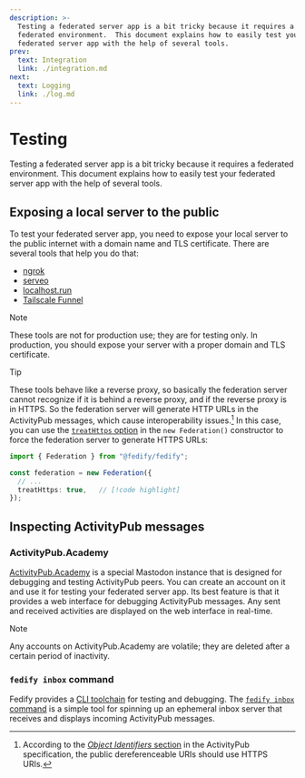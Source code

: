 ```yaml
---
description: >-
  Testing a federated server app is a bit tricky because it requires a
  federated environment.  This document explains how to easily test your
  federated server app with the help of several tools.
prev:
  text: Integration
  link: ./integration.md
next:
  text: Logging
  link: ./log.md
---
```


Testing
=======

Testing a federated server app is a bit tricky because it requires a federated
environment.  This document explains how to easily test your federated server
app with the help of several tools.


Exposing a local server to the public
-------------------------------------

To test your federated server app, you need to expose your local server to the
public internet with a domain name and TLS certificate.  There are several tools
that help you do that:

 -  [ngrok](https://ngrok.com/)
 -  [serveo](https://serveo.net/)
 -  [localhost.run](https://localhost.run/)
 -  [Tailscale Funnel](https://tailscale.com/kb/1223/funnel)

> [!NOTE]
> These tools are not for production use; they are for testing only.
> In production, you should expose your server with a proper domain and TLS
> certificate.

> [!TIP]
> These tools behave like a reverse proxy, so basically the federation server
> cannot recognize if it is behind a reverse proxy, and if the reverse proxy
> is in HTTPS.  So the federation server will generate HTTP URLs in the
> ActivityPub messages, which cause interoperability issues.[^1]  In this case,
> you can use the [`treatHttps` option](./federation.md#treathttps) in
> the `new Federation()` constructor to force the federation server to generate
> HTTPS URLs:
>
> ~~~~ typescript
> import { Federation } from "@fedify/fedify";
>
> const federation = new Federation({
>   // ...
>   treatHttps: true,   // [!code highlight]
> });
> ~~~~


[^1]: According to the [*Object Identifiers* section][1] in the ActivityPub
      specification, the public dereferenceable URIs should use HTTPS URIs.

[1]: https://www.w3.org/TR/activitypub/#obj-id

<!-- cSpell: ignore serveo tailscale -->


Inspecting ActivityPub messages
-------------------------------

### ActivityPub.Academy

[ActivityPub.Academy] is a special Mastodon instance that is designed for
debugging and testing ActivityPub peers.  You can create an account on it and
use it for testing your federated server app.  Its best feature is that it
provides a web interface for debugging ActivityPub messages.  Any sent and
received activities are displayed on the web interface in real-time.

> [!NOTE]
> Any accounts on ActivityPub.Academy are volatile; they are deleted after a
> certain period of inactivity.

[ActivityPub.Academy]: https://activitypub.academy/

### `fedify inbox` command

Fedify provides a [CLI toolchain](../cli.md) for testing and debugging.
The [`fedify inbox` command](../cli.md#fedify-inbox-ephemeral-inbox-server) is
a simple tool for spinning up an ephemeral inbox server that receives and
displays incoming ActivityPub messages.
